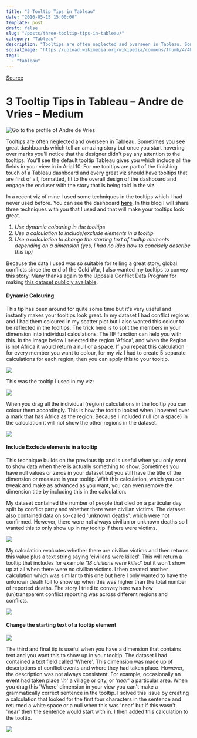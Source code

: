```yaml
---
title: "3 Tooltip Tips in Tableau"
date: "2016-05-15 15:00:00"
template: post
draft: false
slug: "/posts/three-tooltip-tips-in-tableau/"
category: "Tableau"
description: "Tooltips are often neglected and overseen in Tableau. Sometimes you see great dashboards which tell an amazing story but once you start hovering over marks you'll notice that the designer didn't pay any attention to the tooltips. In this blog post I'll give you some tips on how to format your tooltips."
socialImage: "https://upload.wikimedia.org/wikipedia/commons/thumb/4/4b/Tableau_Logo.png/1600px-Tableau_Logo.png"
tags:
  - "tableau"
---
```


[Source](https://medium.com/@andre.devries/3-tooltip-tips-in-tableau-e1d58ba4cc24 "Permalink to 3 Tooltip Tips in Tableau – Andre de Vries – Medium")

# 3 Tooltip Tips in Tableau – Andre de Vries – Medium

![Go to the profile of Andre de Vries][1]

Tooltips are often neglected and overseen in Tableau. Sometimes you see great dashboards which tell an amazing story but once you start hovering over marks you'll notice that the designer didn't pay any attention to the tooltips. You'll see the default tooltip Tableau gives you which include all the fields in your view in in Arial 10. For me tooltips are part of the finishing touch of a Tableau dashboard and every great viz should have tooltips that are first of all, formatted, fit to the overall design of the dashboard and engage the enduser with the story that is being told in the viz.

In a recent viz of mine I used some techniques in the tooltips which I had never used before. You can see the dashboard [**here**][2]. In this blog I will share three techniques with you that I used and that will make your tooltips look great.

1. _Use dynamic colouring in the tooltips_
2. _Use a calculation to include/exclude elements in a tooltip_
3. _Use a calculation to change the starting text of tooltip elements depending on a dimension (yes, I had no idea how to concisely describe this tip)_

Because the data I used was so suitable for telling a great story, global conflicts since the end of the Cold War, I also wanted my tooltips to convey this story. Many thanks again to the Uppsala Conflict Data Program for making [this dataset publicly available][3].

#### **Dynamic Colouring**

This tip has been around for quite some time but it's very useful and instantly makes your tooltips look great. In my dataset I had conflict regions and I had them coloured in my scatter plot but I also wanted this colour to be reflected in the tooltips. The trick here is to split the members in your dimension into individual calculations. The IIF function can help you with this. In the image below I selected the region 'Africa', and when the Region is not Africa it would return a null or a space. If you repeat this calculation for every member you want to colour, for my viz I had to create 5 separate calculations for each region, then you can apply this to your tooltip.

![][4]

This was the tooltip I used in my viz:

![][5]

When you drag all the individual (region) calculations in the tooltip you can colour them accordingly. This is how the tooltip looked when I hovered over a mark that has Africa as the region. Because I included null (or a space) in the calculation it will not show the other regions in the dataset.

![][6]

#### **Include Exclude elements in a tooltip**

This technique builds on the previous tip and is useful when you only want to show data when there is actually something to show. Sometimes you have null values or zeros in your dataset but you still have the title of the dimension or measure in your tooltip. With this calculation, which you can tweak and make as advanced as you want, you can even remove the dimension title by including this in the calculation.

My dataset contained the number of people that died on a particular day split by conflict party and whether there were civilian victims. The dataset also contained data on so-called 'unknown deaths', which were not confirmed. However, there were not always civilian or unknown deaths so I wanted this to only show up in my tooltip if there were victims.

![][7]

My calculation evaluates whether there are civilian victims and then returns this value plus a text string saying 'civilians were killed'. This will return a tooltip that includes for example _'18 civilians were killed'_ but it won't show up at all when there were no civilian victims. I then created another calculation which was similar to this one but here I only wanted to have the unknown death toll to show up when this was higher than the total number of reported deaths. The story I tried to convey here was how (un)transparent conflict reporting was across different regions and conflicts.

![][8]

#### **Change the starting text of a tooltip element**

![][9]

The third and final tip is useful when you have a dimension that contains text and you want this to show up in your tooltip. The dataset I had contained a text field called 'Where'. This dimension was made up of descriptions of conflict events and where they had taken place. However, the description was not always consistent. For example, occasionally an event had taken place '_in_' a village or city, or '_near_' a particular area. When you drag this 'Where' dimension in your view you can't make a grammatically correct sentence in the tooltip. I solved this issue by creating a calculation that looked for the first four characters in the sentence and returned a white space or a null when this was 'near' but if this wasn't 'near' then the sentence would start with in. I then added this calculation to the tooltip.

![][10]

[1]: https://cdn-images-1.medium.com/fit/c/100/100/1*tGdCsXyy90JvZ3c4EdEsjQ.jpeg
[2]: https://public.tableau.com/profile/andre.de.vries#!/vizhome/ForgottenConflicts/CONFLICTMAP
[3]: http://ucdp.uu.se/
[4]: https://cdn-images-1.medium.com/max/1600/0*NQIdF6dyq8ONCXrz.
[5]: https://cdn-images-1.medium.com/max/1600/0*3lQ80GIAARs6mcdC.
[6]: https://cdn-images-1.medium.com/max/1200/0*JRiVD8rfHL_-1J5B.
[7]: https://cdn-images-1.medium.com/max/1600/0*I25aXlvHMik4RNAd.
[8]: https://cdn-images-1.medium.com/max/1600/0*YpzodVhy5qr_JfhZ.
[9]: https://cdn-images-1.medium.com/max/1200/1*c8lAned0hspWmQQfIYna1A.png
[10]: https://cdn-images-1.medium.com/max/1600/0*kmh-94glgO4fCE0C.
